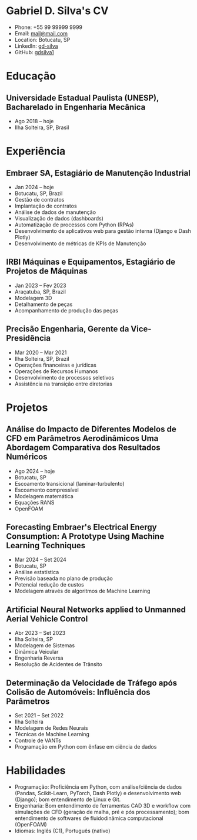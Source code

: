 # Gabriel D. Silva's CV

- Phone: +55 99 99999 9999
- Email: [mail@mail.com](mailto:mail@mail.com)
- Location: Botucatu, SP
- LinkedIn: [gd-silva](https://linkedin.com/in/gd-silva)
- GitHub: [gdsilva1](https://github.com/gdsilva1)


# Educação

## Universidade Estadual Paulista (UNESP), Bacharelado in Engenharia Mecânica

- Ago 2018 – hoje
- Ilha Solteira, SP, Brasil

# Experiência

## Embraer SA, Estagiário de Manutenção Industrial

- Jan 2024 – hoje
- Botucatu, SP, Brazil
- Gestão de contratos
- Implantação de contratos
- Análise de dados de manutenção
- Visualização de dados (dashboards)
- Automatização de processos com Python (RPAs)
- Desenvolvimento de aplicativos web para gestão interna (Django e Dash Plotly)
- Desenvolvimento de métricas de KPIs de Manutenção

## IRBI Máquinas e Equipamentos, Estagiário de Projetos de Máquinas

- Jan 2023 – Fev 2023
- Araçatuba, SP, Brazil
- Modelagem 3D
- Detalhamento de peças
- Acompanhamento de produção das peças

## Precisão Engenharia, Gerente da Vice-Presidência

- Mar 2020 – Mar 2021
- Ilha Solteira, SP, Brazil
- Operações financeiras e jurídicas
- Operações de Recursos Humanos
- Desenvolvimento de processos seletivos
- Assistência na transição entre diretorias

# Projetos

## Análise do Impacto de Diferentes Modelos de CFD em Parâmetros Aerodinâmicos Uma Abordagem Comparativa dos Resultados Numéricos

- Ago 2024 – hoje
- Botucatu, SP
- Escoamento transicional (laminar-turbulento)
- Escoamento compressível
- Modelagem matemática
- Equações RANS
- OpenFOAM

## Forecasting Embraer's Electrical Energy Consumption: A Prototype Using Machine Learning Techniques

- Mar 2024 – Set 2024
- Botucatu, SP
- Análise estatística
- Previsão baseada no plano de produção
- Potencial redução de custos
- Modelagem através de algoritmos de Machine Learning

## Artificial Neural Networks applied to Unmanned Aerial Vehicle Control

- Abr 2023 – Set 2023
- Ilha Solteira, SP
- Modelagem de Sistemas
- Dinâmica Veicular
- Engenharia Reversa
- Resolução de Acidentes de Trânsito

## Determinação da Velocidade de Tráfego após Colisão de Automóveis: Influência dos Parâmetros

- Set 2021 – Set 2022
- Ilha Solteira
- Modelagem de Redes Neurais
- Técnicas de Machine Learning
- Controle de VANTs
- Programação em Python com ênfase em ciência de dados

# Habilidades

- Programação: Proficiência em Python, com análise/ciência de dados (Pandas, Scikit-Learn, PyTorch, Dash Plotly) e desenvolvimento web (Django); bom entendimento de Linux e Git.
- Engenharia: Bom entendimento de ferramentas CAD 3D e workflow com simulações de CFD (geração de malha, pré e pós processamento); bom entendimento de softwares de fluidodinâmica computacional (OpenFOAM)
- Idiomas: Inglês (C1), Português (nativo)
